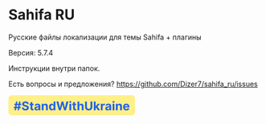 # Sahifa RU

Русские файлы локализации для темы Sahifa + плагины

Версия: 5.7.4

Инструкции внутри папок.

Есть вопросы и предложения?
https://github.com/Dizer7/sahifa_ru/issues

[![Stand With Ukraine](https://raw.githubusercontent.com/vshymanskyy/StandWithUkraine/main/badges/StandWithUkraine.svg)](https://sitex.me/standwithukraine)
